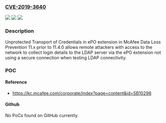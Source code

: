 ### [CVE-2019-3640](https://cve.mitre.org/cgi-bin/cvename.cgi?name=CVE-2019-3640)
![](https://img.shields.io/static/v1?label=Product&message=Data%20Loss%20Prevention&color=blue)
![](https://img.shields.io/static/v1?label=Version&message=11.x%20&color=brightgreen)
![](https://img.shields.io/static/v1?label=Vulnerability&message=Unprotected%20Transport%20of%20Credentials&color=brightgreen)

### Description

Unprotected Transport of Credentials in ePO extension in McAfee Data Loss Prevention 11.x prior to 11.4.0 allows remote attackers with access to the network to collect login details to the LDAP server via the ePO extension not using a secure connection when testing LDAP connectivity.

### POC

#### Reference
- https://kc.mcafee.com/corporate/index?page=content&id=SB10298

#### Github
No PoCs found on GitHub currently.

